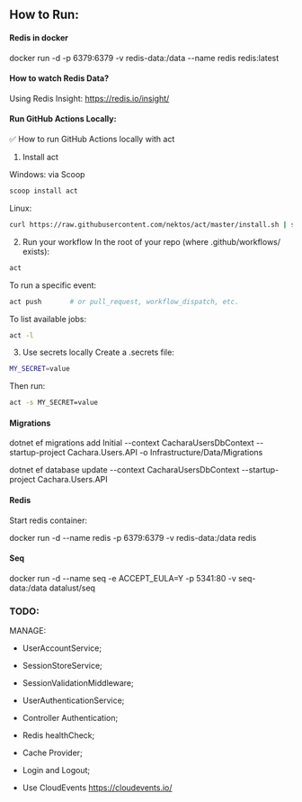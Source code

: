 ## How to Run:

#### Redis in docker

docker run -d -p 6379:6379 -v redis-data:/data --name redis redis:latest

#### How to watch Redis Data?

Using Redis Insight:
https://redis.io/insight/


#### Run  GitHub Actions Locally:
✅ How to run GitHub Actions locally with act
1. Install act
  
Windows: via Scoop
```bash 
scoop install act
```

Linux:
```bash 
curl https://raw.githubusercontent.com/nektos/act/master/install.sh | sudo bash
```

2. Run your workflow In the root of your repo (where .github/workflows/ exists):

```bash
act
```
To run a specific event:
```bash
act push       # or pull_request, workflow_dispatch, etc.
```

To list available jobs:
```bash
act -l
```

3. Use secrets locally
   Create a .secrets file:
```bash
MY_SECRET=value
```

Then run:
```bash
act -s MY_SECRET=value
```

#### Migrations

dotnet ef migrations add Initial --context CacharaUsersDbContext --startup-project Cachara.Users.API -o
Infrastructure/Data/Migrations

dotnet ef database update --context CacharaUsersDbContext --startup-project Cachara.Users.API  


#### Redis

Start redis container:

docker run -d --name redis -p 6379:6379 -v redis-data:/data redis

#### Seq

docker run -d --name seq -e ACCEPT_EULA=Y -p 5341:80 -v seq-data:/data datalust/seq

### TODO: 
MANAGE:
- UserAccountService;
- SessionStoreService;
- SessionValidationMiddleware;
- UserAuthenticationService;
- Controller Authentication;
- Redis healthCheck;
- Cache Provider;
- Login and Logout;

- Use CloudEvents
  https://cloudevents.io/